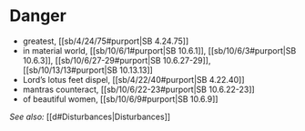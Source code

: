 # Danger

* greatest, [[sb/4/24/75#purport|SB 4.24.75]]
* in material world, [[sb/10/6/1#purport|SB 10.6.1]], [[sb/10/6/3#purport|SB 10.6.3]], [[sb/10/6/27-29#purport|SB 10.6.27-29]], [[sb/10/13/13#purport|SB 10.13.13]]
* Lord’s lotus feet dispel, [[sb/4/22/40#purport|SB 4.22.40]]
* mantras counteract, [[sb/10/6/22-23#purport|SB 10.6.22-23]]
* of beautiful women, [[sb/10/6/9#purport|SB 10.6.9]]

*See also:* [[d#Disturbances|Disturbances]]
